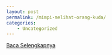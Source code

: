 ```yaml
---
layout: post
permalink: /mimpi-melihat-orang-kuda/
categories:
    - Uncategorized
---
```


[Baca Selengkapnya](/10)